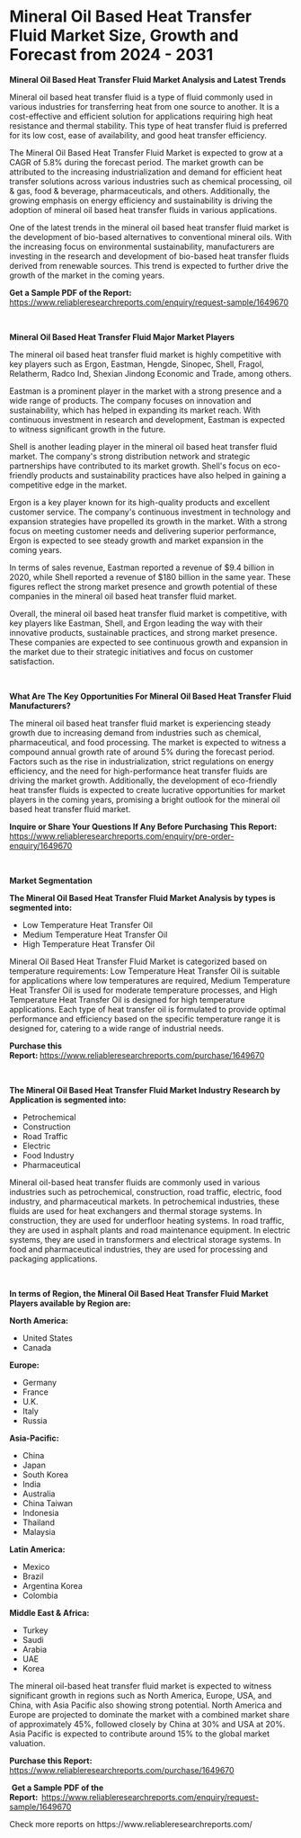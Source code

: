 <p><h1>Mineral Oil Based Heat Transfer Fluid Market Size, Growth and Forecast from 2024 - 2031</h1></p><p><strong>Mineral Oil Based Heat Transfer Fluid Market Analysis and Latest Trends</strong></p>
<p><p>Mineral oil based heat transfer fluid is a type of fluid commonly used in various industries for transferring heat from one source to another. It is a cost-effective and efficient solution for applications requiring high heat resistance and thermal stability. This type of heat transfer fluid is preferred for its low cost, ease of availability, and good heat transfer efficiency.</p><p>The Mineral Oil Based Heat Transfer Fluid Market is expected to grow at a CAGR of 5.8% during the forecast period. The market growth can be attributed to the increasing industrialization and demand for efficient heat transfer solutions across various industries such as chemical processing, oil & gas, food & beverage, pharmaceuticals, and others. Additionally, the growing emphasis on energy efficiency and sustainability is driving the adoption of mineral oil based heat transfer fluids in various applications.</p><p>One of the latest trends in the mineral oil based heat transfer fluid market is the development of bio-based alternatives to conventional mineral oils. With the increasing focus on environmental sustainability, manufacturers are investing in the research and development of bio-based heat transfer fluids derived from renewable sources. This trend is expected to further drive the growth of the market in the coming years.</p></p>
<p><strong>Get a Sample PDF of the Report:&nbsp;</strong> <a href="https://www.reliableresearchreports.com/enquiry/request-sample/1649670">https://www.reliableresearchreports.com/enquiry/request-sample/1649670</a></p>
<p>&nbsp;</p>
<p><strong>Mineral Oil Based Heat Transfer Fluid Major Market Players</strong></p>
<p><p>The mineral oil based heat transfer fluid market is highly competitive with key players such as Ergon, Eastman, Hengde, Sinopec, Shell, Fragol, Relatherm, Radco Ind, Shexian Jindong Economic and Trade, among others.</p><p>Eastman is a prominent player in the market with a strong presence and a wide range of products. The company focuses on innovation and sustainability, which has helped in expanding its market reach. With continuous investment in research and development, Eastman is expected to witness significant growth in the future.</p><p>Shell is another leading player in the mineral oil based heat transfer fluid market. The company's strong distribution network and strategic partnerships have contributed to its market growth. Shell's focus on eco-friendly products and sustainability practices have also helped in gaining a competitive edge in the market.</p><p>Ergon is a key player known for its high-quality products and excellent customer service. The company's continuous investment in technology and expansion strategies have propelled its growth in the market. With a strong focus on meeting customer needs and delivering superior performance, Ergon is expected to see steady growth and market expansion in the coming years.</p><p>In terms of sales revenue, Eastman reported a revenue of $9.4 billion in 2020, while Shell reported a revenue of $180 billion in the same year. These figures reflect the strong market presence and growth potential of these companies in the mineral oil based heat transfer fluid market.</p><p>Overall, the mineral oil based heat transfer fluid market is competitive, with key players like Eastman, Shell, and Ergon leading the way with their innovative products, sustainable practices, and strong market presence. These companies are expected to see continuous growth and expansion in the market due to their strategic initiatives and focus on customer satisfaction.</p></p>
<p>&nbsp;</p>
<p><strong>What Are The Key Opportunities For Mineral Oil Based Heat Transfer Fluid Manufacturers?</strong></p>
<p><p>The mineral oil based heat transfer fluid market is experiencing steady growth due to increasing demand from industries such as chemical, pharmaceutical, and food processing. The market is expected to witness a compound annual growth rate of around 5% during the forecast period. Factors such as the rise in industrialization, strict regulations on energy efficiency, and the need for high-performance heat transfer fluids are driving the market growth. Additionally, the development of eco-friendly heat transfer fluids is expected to create lucrative opportunities for market players in the coming years, promising a bright outlook for the mineral oil based heat transfer fluid market.</p></p>
<p><strong>Inquire or Share Your Questions If Any Before Purchasing This Report:</strong> <a href="https://www.reliableresearchreports.com/enquiry/pre-order-enquiry/1649670">https://www.reliableresearchreports.com/enquiry/pre-order-enquiry/1649670</a></p>
<p>&nbsp;</p>
<p><strong>Market Segmentation</strong></p>
<p><strong>The Mineral Oil Based Heat Transfer Fluid Market Analysis by types is segmented into:</strong></p>
<p><ul><li>Low Temperature Heat Transfer Oil</li><li>Medium Temperature Heat Transfer Oil</li><li>High Temperature Heat Transfer Oil</li></ul></p>
<p><p>Mineral Oil Based Heat Transfer Fluid Market is categorized based on temperature requirements: Low Temperature Heat Transfer Oil is suitable for applications where low temperatures are required, Medium Temperature Heat Transfer Oil is used for moderate temperature processes, and High Temperature Heat Transfer Oil is designed for high temperature applications. Each type of heat transfer oil is formulated to provide optimal performance and efficiency based on the specific temperature range it is designed for, catering to a wide range of industrial needs.</p></p>
<p><strong>Purchase this Report:&nbsp;</strong><a href="https://www.reliableresearchreports.com/purchase/1649670">https://www.reliableresearchreports.com/purchase/1649670</a></p>
<p>&nbsp;</p>
<p><strong>The Mineral Oil Based Heat Transfer Fluid Market Industry Research by Application is segmented into:</strong></p>
<p><ul><li>Petrochemical</li><li>Construction</li><li>Road Traffic</li><li>Electric</li><li>Food Industry</li><li>Pharmaceutical</li></ul></p>
<p><p>Mineral oil-based heat transfer fluids are commonly used in various industries such as petrochemical, construction, road traffic, electric, food industry, and pharmaceutical markets. In petrochemical industries, these fluids are used for heat exchangers and thermal storage systems. In construction, they are used for underfloor heating systems. In road traffic, they are used in asphalt plants and road maintenance equipment. In electric systems, they are used in transformers and electrical storage systems. In food and pharmaceutical industries, they are used for processing and packaging applications.</p></p>
<p>&nbsp;</p>
<p><strong>In terms of Region, the Mineral Oil Based Heat Transfer Fluid Market Players available by Region are:</strong></p>
<p>
    <p> <strong> North America: </strong>
        <ul>
            <li>United States</li>
            <li>Canada</li>
        </ul>
        </p> 
    <p> <strong> Europe: </strong>
        <ul>
            <li>Germany</li>
            <li>France</li>
            <li>U.K.</li>
            <li>Italy</li>
            <li>Russia</li>
        </ul>
        </p> 
    <p> <strong> Asia-Pacific: </strong>
        <ul>
            <li>China</li>
            <li>Japan</li>
            <li>South Korea</li>
            <li>India</li>
            <li>Australia</li>
            <li>China Taiwan</li>
            <li>Indonesia</li>
            <li>Thailand</li>
            <li>Malaysia</li>
        </ul>
        </p> 
    <p> <strong> Latin America: </strong>
        <ul>
            <li>Mexico</li>
            <li>Brazil</li>
            <li>Argentina Korea</li>
            <li>Colombia</li>
        </ul>
        </p> 
    <p> <strong> Middle East & Africa: </strong>
        <ul>
            <li>Turkey</li>
            <li>Saudi</li>
            <li>Arabia</li>
            <li>UAE</li>
            <li>Korea</li>
        </ul>
    </p>
    </p>
<p><p>The mineral oil-based heat transfer fluid market is expected to witness significant growth in regions such as North America, Europe, USA, and China, with Asia Pacific also showing strong potential. North America and Europe are projected to dominate the market with a combined market share of approximately 45%, followed closely by China at 30% and USA at 20%. Asia Pacific is expected to contribute around 15% to the global market valuation.</p></p>
<p><strong>Purchase this Report: </strong><a href="https://www.reliableresearchreports.com/purchase/1649670">https://www.reliableresearchreports.com/purchase/1649670</a></p>
<p>&nbsp;<strong>Get a Sample PDF of the Report:&nbsp;&nbsp;</strong><a href="https://www.reliableresearchreports.com/enquiry/request-sample/1649670">https://www.reliableresearchreports.com/enquiry/request-sample/1649670</a></p>
<p><strong></strong></p>
<p>Check more reports on https://www.reliableresearchreports.com/</p>